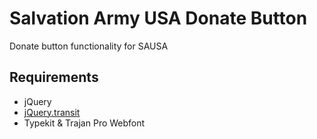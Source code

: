 Salvation Army USA Donate Button
=================

Donate button functionality for SAUSA

## Requirements

- jQuery
- [jQuery.transit](https://github.com/rstacruz/jquery.transit)
- Typekit & Trajan Pro Webfont